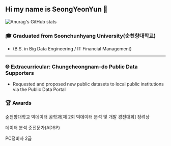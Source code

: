 ## Hi my name is SeongYeonYun 👋
![Anurag's GitHub stats](https://github-readme-stats.vercel.app/api?username=SeongYeonYun&show_icons=true&theme=radical)
<!--
**SeongYeonYun/SeongYeonYun** is a ✨ _special_ ✨ repository because its `README.md` (this file) appears on your GitHub profile.

Here are some ideas to get you started:

- 🔭 I’m currently working on ...
- 🌱 I’m currently learnin...
- 👯 I’m looking to collaborate on ...
- 🤔 I’m looking for help with ...
- 💬 Ask me about ...
- 📫 How to reach me: ...
- 😄 Pronouns: ...
- ⚡ Fun fact: ...
-->


### 🎓 Graduated from Soonchunhyang University(순천향대학교)
- (B.S. in Big Data Engineering / IT Financial Management)
------------------------------------------------------------------
### 🌐 Extracurricular: Chungcheongnam-do Public Data Supporters  
  - Requested and proposed new public datasets to local public institutions via the Public Data Portal

### 🏆 Awards
순천향대학교 빅데이터 공학과[제 2회 빅데이터 분석 및 개발 경진대회] 장려상



데이터 분석 준전문가(ADSP)

PC정비사 2급
